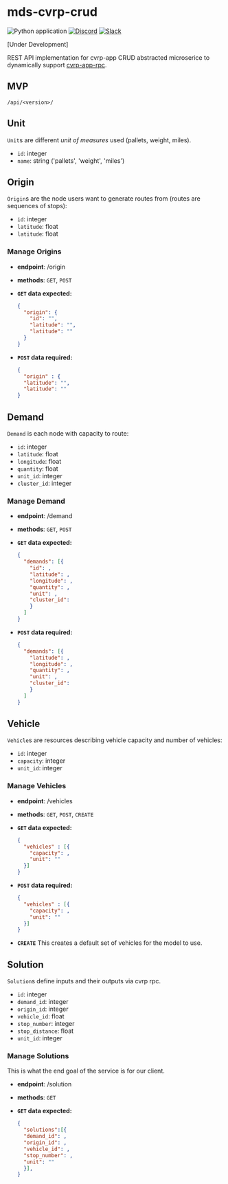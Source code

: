 # mds-cvrp-crud

![Python application](https://github.com/andromia/mds-cvrp-crud/workflows/Python%20application/badge.svg)
[![Discord](https://img.shields.io/discord/721862473132540007?label=discord&style=plastic)](https://discord.gg/wg7xSAf)
[![Slack](https://img.shields.io/badge/slack-workspace-orange)](https://join.slack.com/t/andromiasoftware/shared_invite/zt-felqfjhs-Tvma8OYuCExxdmQgHOIGsg)

[Under Development]

REST API implementation for cvrp-app CRUD abstracted microserice to dynamically support [cvrp-app-rpc](https://github.com/andromia/cvrp-app-rpc).

## MVP

`/api/<version>/`

## Unit

`Unit`s are different _unit of measures_ used (pallets, weight, miles).

- `id`: integer
- `name`: string ('pallets', 'weight', 'miles')

## Origin

`Origin`s are the node users want to generate routes from (routes are sequences of stops):

- `id`: integer
- `latitude`: float
- `latitude`: float

### Manage Origins

- **endpoint**: /origin
- **methods**: `GET`, `POST`
- **`GET` data expected:**

  ```json
  {
    "origin": {
      "id": "",
      "latitude": "",
      "latitude": ""
    }
  }
  ```

- **`POST` data required:**

  ```json
  {
    "origin" : {
    "latitude": "",
    "latitude": ""
  }
  ```

## Demand

`Demand` is each node with capacity to route:

- `id`: integer
- `latitude`: float
- `longitude`: float
- `quantity`: float
- `unit_id`: integer
- `cluster_id`: integer

### Manage Demand

- **endpoint**: /demand
- **methods**: `GET`, `POST`
- **`GET` data expected:**

  ```json
  {
    "demands": [{
      "id": ,
      "latitude": ,
      "longitude": ,
      "quantity": ,
      "unit": ,
      "cluster_id":
      }
    ]
  }
  ```

- **`POST` data required:**

  ```json
  {
    "demands": [{
      "latitude": ,
      "longitude": ,
      "quantity": ,
      "unit": ,
      "cluster_id":
      }
    ]
  }
  ```

## Vehicle

`Vehicle`s are resources describing vehicle capacity and number of vehicles:

- `id`: integer
- `capacity`: integer
- `unit_id`: integer

### Manage Vehicles

- **endpoint**: /vehicles
- **methods**: `GET`, `POST`, `CREATE`
- **`GET` data expected:**

  ```json
  {
    "vehicles" : [{
      "capacity": ,
      "unit": ""
    }]
  }
  ```

- **`POST` data required:**

  ```json
  {
    "vehicles" : [{
      "capacity": ,
      "unit": ""
    }]
  }
  ```

- **`CREATE`**
  This creates a default set of vehicles for the model to use.

## Solution

`Solution`s define inputs and their outputs via cvrp rpc.

- `id`: integer
- `demand_id`: integer
- `origin_id`: integer
- `vehicle_id`: float
- `stop_number`: integer
- `stop_distance`: float
- `unit_id`: integer

### Manage Solutions

This is what the end goal of the service is for our client.

- **endpoint**: /solution
- **methods**: `GET`
- **`GET` data expected:**

  ```json
  {
    "solutions":[{
    "demand_id": ,
    "origin_id": ,
    "vehicle_id": ,
    "stop_number": ,
    "unit": ""
    }],
  }
  ```
